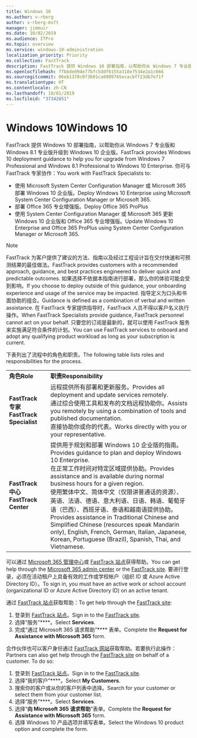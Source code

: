 ```yaml
---
title: Windows 10
ms.author: v-rberg
author: v-rberg-msft
manager: jimmuir
ms.date: 10/02/2019
ms.audience: ITPro
ms.topic: overview
ms.service: windows-10-administration
localization_priority: Priority
ms.collection: FastTrack
description: FastTrack 提供 Windows 10 部署指南，以帮助你从 Windows 7 专业版和 Windows 8.1 专业版升级到 Windows 10 企业版。
ms.openlocfilehash: ffbbde094e77bfc5ddf6155a318e7534e2a1c666
ms.sourcegitcommit: 06eb1378c0f3601ca6909765ecacbff23db7e71f
ms.translationtype: HT
ms.contentlocale: zh-CN
ms.lasthandoff: 10/01/2019
ms.locfileid: "37342651"
---
```

# <a name="windows-10"></a><span data-ttu-id="874e8-103">Windows 10</span><span class="sxs-lookup"><span data-stu-id="874e8-103">Windows 10</span></span>

<span data-ttu-id="874e8-104">FastTrack 提供 Windows 10 部署指南，以帮助你从 Windows 7 专业版和 Windows 8.1 专业版升级到 Windows 10 企业版。</span><span class="sxs-lookup"><span data-stu-id="874e8-104">FastTrack provides Windows 10 deployment guidance to help you for upgrade from Windows 7 Professional and Windows 8.1 Professional to Windows 10 Enterprise.</span></span> <span data-ttu-id="874e8-105">你可与 FastTrack 专家协作：</span><span class="sxs-lookup"><span data-stu-id="874e8-105">You work with FastTrack Specialists to:</span></span>

- <span data-ttu-id="874e8-106">使用 Microsoft System Center Configuration Manager 或 Microsoft 365 部署 Windows 10 企业版。</span><span class="sxs-lookup"><span data-stu-id="874e8-106">Deploy Windows 10 Enterprise using Microsoft System Center Configuration Manager or Microsoft 365.</span></span>
- <span data-ttu-id="874e8-107">部署 Office 365 专业增强版。</span><span class="sxs-lookup"><span data-stu-id="874e8-107">Deploy Office 365 ProPlus</span></span> 
- <span data-ttu-id="874e8-108">使用 System Center Configuration Manager 或 Microsoft 365 更新 Windows 10 企业版和 Office 365 专业增强版。</span><span class="sxs-lookup"><span data-stu-id="874e8-108">Update Windows 10 Enterprise and Office 365 ProPlus using System Center Configuration Manager or Microsoft 365.</span></span>
  
> [!NOTE]
> <span data-ttu-id="874e8-109">FastTrack 为客户提供了建议的方法、指南以及经过工程设计旨在交付快速和可预测结果的最佳做法。</span><span class="sxs-lookup"><span data-stu-id="874e8-109">FastTrack provides customers with a recommended approach, guidance, and best practices engineered to deliver quick and predictable outcomes.</span></span> <span data-ttu-id="874e8-110">如果选择不依据本指南进行部署，那么你的体验可能会受到影响。</span><span class="sxs-lookup"><span data-stu-id="874e8-110">If you choose to deploy outside of this guidance, your onboarding experience and usage of the service may be impacted.</span></span> <span data-ttu-id="874e8-111">指导定义为口头和书面协助的组合。</span><span class="sxs-lookup"><span data-stu-id="874e8-111">Guidance is defined as a combination of verbal and written assistance.</span></span> <span data-ttu-id="874e8-112">在 FastTrack 专家提供指导时，FastTrack 人员不得以客户名义执行操作。</span><span class="sxs-lookup"><span data-stu-id="874e8-112">When FastTrack Specialists provide guidance, FastTrack personnel cannot act on your behalf.</span></span> <span data-ttu-id="874e8-113">只要您的订阅是最新的，就可以使用 FastTrack 服务来实施满足符合条件的计划。</span><span class="sxs-lookup"><span data-stu-id="874e8-113">You can use FastTrack services to onboard and adopt any qualifying product workload as long as your subscription is current.</span></span>  
    
<span data-ttu-id="874e8-114">下表列出了流程中的角色和职责。</span><span class="sxs-lookup"><span data-stu-id="874e8-114">The following table lists roles and responsibilities for the process.</span></span>

|||
|:-----|:-----|
|<span data-ttu-id="874e8-115">**角色**</span><span class="sxs-lookup"><span data-stu-id="874e8-115">**Role**</span></span> <br/> |<span data-ttu-id="874e8-116">**职责**</span><span class="sxs-lookup"><span data-stu-id="874e8-116">**Responsibility**</span></span> <br/> |
|<span data-ttu-id="874e8-117">**FastTrack 专家**</span><span class="sxs-lookup"><span data-stu-id="874e8-117">**FastTrack Specialist**</span></span> <br/> |<span data-ttu-id="874e8-118">远程提供所有部署和更新服务。</span><span class="sxs-lookup"><span data-stu-id="874e8-118">Provides all deployment and update services remotely.</span></span>  <br/> <span data-ttu-id="874e8-119">通过综合使用工具和发布的文档远程协助你。</span><span class="sxs-lookup"><span data-stu-id="874e8-119">Assists you remotely by using a combination of tools and published documentation.</span></span> <br/> <span data-ttu-id="874e8-120">直接协助你或你的代表。</span><span class="sxs-lookup"><span data-stu-id="874e8-120">Works directly with you or your representative.</span></span>|
|<span data-ttu-id="874e8-121">**FastTrack 中心**</span><span class="sxs-lookup"><span data-stu-id="874e8-121">**FastTrack Center**</span></span>  <br/> |<span data-ttu-id="874e8-122">提供用于规划和部署 Windows 10 企业版的指南。</span><span class="sxs-lookup"><span data-stu-id="874e8-122">Provides guidance to plan and deploy Windows 10 Enterprise.</span></span>   <br/> <span data-ttu-id="874e8-123">在正常工作时间对特定区域提供协助。</span><span class="sxs-lookup"><span data-stu-id="874e8-123">Provides assistance and is available during normal business hours for a given region.</span></span> <br/> <span data-ttu-id="874e8-124">使用繁体中文、简体中文（仅限讲普通话的资源）、英语、法语、德语、意大利语、日语、韩语、葡萄牙语（巴西）、西班牙语、泰语和越南语提供协助。</span><span class="sxs-lookup"><span data-stu-id="874e8-124">Provides assistance in Traditional Chinese and Simplified Chinese (resources speak Mandarin only), English, French, German, Italian, Japanese, Korean, Portuguese (Brazil), Spanish, Thai, and Vietnamese.</span></span>|
 
<span data-ttu-id="874e8-125">可以通过 [Microsoft 365 管理中心](https://go.microsoft.com/fwlink/?linkid=2032704)或 [FastTrack 站点](https://go.microsoft.com/fwlink/?linkid=780698)获得帮助。</span><span class="sxs-lookup"><span data-stu-id="874e8-125">You can get help through the [Microsoft 365 admin center](https://go.microsoft.com/fwlink/?linkid=2032704) or the [FastTrack site](https://go.microsoft.com/fwlink/?linkid=780698).</span></span> <span data-ttu-id="874e8-126">要进行登录，必须在活动租户上具备有效的工作或学校帐户（组织 ID 或 Azure Active Directory ID）。</span><span class="sxs-lookup"><span data-stu-id="874e8-126">To sign in, you must have an active work or school account (organizational ID or Azure Active Directory ID) on an active tenant.</span></span> 

<span data-ttu-id="874e8-127">通过 [FastTrack 站点](https://go.microsoft.com/fwlink/?linkid=780698)获取帮助：</span><span class="sxs-lookup"><span data-stu-id="874e8-127">To get help through the [FastTrack site](https://go.microsoft.com/fwlink/?linkid=780698):</span></span> 
1.  <span data-ttu-id="874e8-128">登录到 [FastTrack 站点](https://go.microsoft.com/fwlink/?linkid=780698)。</span><span class="sxs-lookup"><span data-stu-id="874e8-128">Sign in to the [FastTrack site](https://go.microsoft.com/fwlink/?linkid=780698).</span></span> 
2.  <span data-ttu-id="874e8-129">选择“服务”\*\*\*\*。</span><span class="sxs-lookup"><span data-stu-id="874e8-129">Select **Services**.</span></span>
3.  <span data-ttu-id="874e8-130">完成“通过 Microsoft 365 请求帮助”\*\*\*\* 表单。</span><span class="sxs-lookup"><span data-stu-id="874e8-130">Complete the **Request for Assistance with Microsoft 365** form.</span></span>
  
<span data-ttu-id="874e8-p104">合作伙伴也可以客户身份通过 [FastTrack 网站](https://go.microsoft.com/fwlink/?linkid=780698)获取帮助。若要执行此操作：</span><span class="sxs-lookup"><span data-stu-id="874e8-p104">Partners can also get help through the [FastTrack site](https://go.microsoft.com/fwlink/?linkid=780698) on behalf of a customer. To do so:</span></span>
1.  <span data-ttu-id="874e8-133">登录到 [FastTrack 站点](https://go.microsoft.com/fwlink/?linkid=780698)。</span><span class="sxs-lookup"><span data-stu-id="874e8-133">Sign in to the [FastTrack site](https://go.microsoft.com/fwlink/?linkid=780698).</span></span> 
2.  <span data-ttu-id="874e8-134">选择“我的客户”\*\*\*\*。</span><span class="sxs-lookup"><span data-stu-id="874e8-134">Select **My Customers**.</span></span>
3.  <span data-ttu-id="874e8-135">搜索你的客户或从你的客户列表中选择。</span><span class="sxs-lookup"><span data-stu-id="874e8-135">Search for your customer or select them from your customer list.</span></span>
4.  <span data-ttu-id="874e8-136">选择“服务”\*\*\*\*。</span><span class="sxs-lookup"><span data-stu-id="874e8-136">Select **Services**.</span></span>
5.  <span data-ttu-id="874e8-137">选择“**向 Microsoft 365 请求帮助**”表单。</span><span class="sxs-lookup"><span data-stu-id="874e8-137">Complete the **Request for Assistance with Microsoft 365** form.</span></span>
6.  <span data-ttu-id="874e8-138">选择 Windows 10 产品选项并填写表单。</span><span class="sxs-lookup"><span data-stu-id="874e8-138">Select the Windows 10 product option and complete the form.</span></span>
 